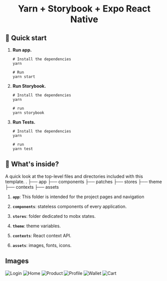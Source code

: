 <h1 align="center">
  Yarn + Storybook + Expo React Native
</h1>

## 🚅 Quick start

1.  **Run app.**

    ```shell
    # Install the dependencies
    yarn

    # Run
    yarn start
    ```

2.  **Run Storybook.**

    ```shell
    # Install the dependencies
    yarn

    # run
    yarn storybook
    ```

3.  **Run Tests.**

    ```shell
    # Install the dependencies
    yarn

    # run
    yarn test
    ```

## 🔎 What's inside?

A quick look at the top-level files and directories included with this template.
.
├── app
├── components
├── patches
├── stores
├── theme
├── contexts
├── assets

1.  **`app`**: This folder is intended for the project pages and navigation

2.  **`components`**: stateless components of every application.

3.  **`stores`**: folder dedicated to mobx states.

4.  **`theme`**: theme variables.

5.  **`contexts`**: React context API.

6.  **`assets`**: images, fonts, icons.

## Images

![Login](./assets/images/app/1.jpeg)
![Home](./assets/images/app/2.jpeg)
![Product](./assets/images/app/3.jpeg)
![Profile](./assets/images/app/4.jpeg)
![Wallet](./assets/images/app/5.jpeg)
![Cart](./assets/images/app/6.jpeg)